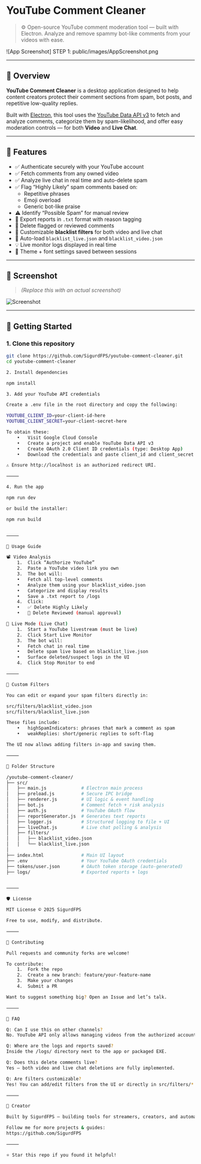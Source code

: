 # YouTube Comment Cleaner

> ⚙️ Open-source YouTube comment moderation tool — built with Electron. Analyze and remove spammy bot-like comments from your videos with ease.

![App Screenshot] STEP 1:
public/images/AppScreenshot.png

---

## 📌 Overview

**YouTube Comment Cleaner** is a desktop application designed to help content creators protect their comment sections from spam, bot posts, and repetitive low-quality replies.

Built with [Electron](https://www.electronjs.org/), this tool uses the [YouTube Data API v3](https://developers.google.com/youtube/v3) to fetch and analyze comments, categorize them by spam-likelihood, and offer easy moderation controls — for both **Video** and **Live Chat**.

---

## 🧠 Features

- ✅ Authenticate securely with your YouTube account
- ✅ Fetch comments from any owned video
- ✅ Analyze live chat in real time and auto-delete spam
- ✅ Flag “Highly Likely” spam comments based on:
  - Repetitive phrases
  - Emoji overload
  - Generic bot-like praise
- ⚠️ Identify “Possible Spam” for manual review
- 📄 Export reports in `.txt` format with reason tagging
- 🧹 Delete flagged or reviewed comments
- 🧠 Customizable **blacklist filters** for both video and live chat
- 🔄 Auto-load `blacklist_live.json` and `blacklist_video.json`
- 💡 Live monitor logs displayed in real time
- 🎨 Theme + font settings saved between sessions

---

## 📸 Screenshot

> *(Replace this with an actual screenshot)*

![Screenshot](./assets/screenshot-full.png)

---

## 🚀 Getting Started

### 1. Clone this repository

```bash
git clone https://github.com/SigurdFPS/youtube-comment-cleaner.git
cd youtube-comment-cleaner

2. Install dependencies

npm install

3. Add your YouTube API credentials

Create a .env file in the root directory and copy the following:

YOUTUBE_CLIENT_ID=your-client-id-here
YOUTUBE_CLIENT_SECRET=your-client-secret-here

To obtain these:
	•	Visit Google Cloud Console
	•	Create a project and enable YouTube Data API v3
	•	Create OAuth 2.0 Client ID credentials (type: Desktop App)
	•	Download the credentials and paste client_id and client_secret into your .env file

⚠️ Ensure http://localhost is an authorized redirect URI.

⸻

4. Run the app

npm run dev

or build the installer:

npm run build


⸻

🧪 Usage Guide

📽️ Video Analysis
	1.	Click “Authorize YouTube”
	2.	Paste a YouTube video link you own
	3.	The bot will:
	•	Fetch all top-level comments
	•	Analyze them using your blacklist_video.json
	•	Categorize and display results
	•	Save a .txt report to /logs
	4.	Click:
	•	✅ Delete Highly Likely
	•	🧹 Delete Reviewed (manual approval)

🔴 Live Mode (Live Chat)
	1.	Start a YouTube livestream (must be live)
	2.	Click Start Live Monitor
	3.	The bot will:
	•	Fetch chat in real time
	•	Delete spam live based on blacklist_live.json
	•	Surface deleted/suspect logs in the UI
	4.	Click Stop Monitor to end

⸻

🧰 Custom Filters

You can edit or expand your spam filters directly in:

src/filters/blacklist_video.json
src/filters/blacklist_live.json

These files include:
	•	highSpamIndicators: phrases that mark a comment as spam
	•	weakReplies: short/generic replies to soft-flag

The UI now allows adding filters in-app and saving them.

⸻

📂 Folder Structure

/youtube-comment-cleaner/
├── src/
│   ├── main.js             # Electron main process
│   ├── preload.js          # Secure IPC bridge
│   ├── renderer.js         # UI logic & event handling
│   ├── bot.js              # Comment fetch + risk analysis
│   ├── auth.js             # YouTube OAuth flow
│   ├── reportGenerator.js  # Generates text reports
│   ├── logger.js           # Structured logging to file + UI
│   ├── liveChat.js         # Live chat polling & analysis
│   ├── filters/
│   │   ├── blacklist_video.json
│   │   └── blacklist_live.json
│
├── index.html              # Main UI layout
├── .env                    # Your YouTube OAuth credentials
├── tokens/user.json        # OAuth token storage (auto-generated)
├── logs/                   # Exported reports + logs


⸻

🛡 License

MIT License © 2025 SigurdFPS

Free to use, modify, and distribute.

⸻

🤝 Contributing

Pull requests and community forks are welcome!

To contribute:
	1.	Fork the repo
	2.	Create a new branch: feature/your-feature-name
	3.	Make your changes
	4.	Submit a PR

Want to suggest something big? Open an Issue and let’s talk.

⸻

🙋 FAQ

Q: Can I use this on other channels?
No. YouTube API only allows managing videos from the authorized account.

Q: Where are the logs and reports saved?
Inside the /logs/ directory next to the app or packaged EXE.

Q: Does this delete comments live?
Yes — both video and live chat deletions are fully implemented.

Q: Are filters customizable?
Yes! You can add/edit filters from the UI or directly in src/filters/*.json.

⸻

👤 Creator

Built by SigurdFPS — building tools for streamers, creators, and automation enthusiasts.

Follow me for more projects & guides:
https://github.com/SigurdFPS

⸻

⭐️ Star this repo if you found it helpful!
